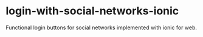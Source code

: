 # login-with-social-networks-ionic
Functional login buttons for social networks implemented with ionic for web.
